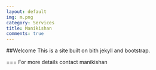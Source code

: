```yaml
---
layout: default
img: m.png
category: Services
title: Manikishan
comments: true
---
```


##Welcome
This is a site built on bith jekyll and bootstrap.

===
For more details contact manikishan